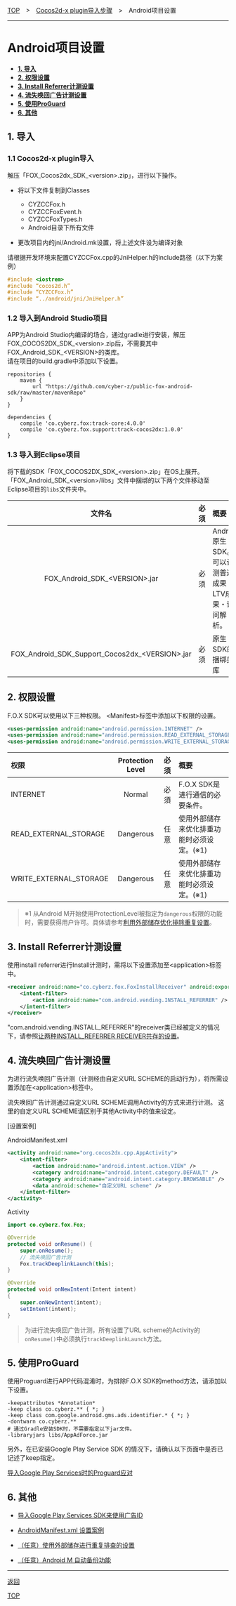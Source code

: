 [TOP](../../../README.md)　>　[Cocos2d-x plugin导入步骤](../README.md)　>　Android项目设置

---

# Android项目设置

* **[1. 导入](#install_sdk)**
* **[2. 权限设置](#permission)**
* **[3. Install Referrer计测设置](#install_referrer)**
* **[4. 流失唤回广告计测设置](#reengagement)**
* **[5. 使用ProGuard](#proguard)**
* **[6. 其他](#other)**

<div id="install_sdk"></div>

## 1. 导入

### 1.1 Cocos2d-x plugin导入

解压「FOX_Cocos2dx_SDK_&lt;version&gt;.zip」，进行以下操作。

* 将以下文件复制到Classes
  * CYZCCFox.h
  * CYZCCFoxEvent.h
  * CYZCCFoxTypes.h
  * Android目录下所有文件


* 更改项目内的jni/Android.mk设置，将上述文件设为编译对象<br>

请根据开发环境来配置CYZCCFox.cpp的JniHelper.h的include路径（以下为案例）

```cpp
#include <iostrem>
#include “cocos2d.h”
#include “CYZCCFox.h”
#include “../android/jni/JniHelper.h”
```

### 1.2 导入到Android Studio项目

APP为Android Studio内编译的场合，通过gradle进行安装，解压FOX_COCOS2DX_SDK_&lt;version&gt;.zip后，不需要其中FOX_Android_SDK_&lt;VERSION&gt;的类库。<br>
请在项目的build.gradle中添加以下设置。

```
repositories {
    maven {
        url "https://github.com/cyber-z/public-fox-android-sdk/raw/master/mavenRepo"
    }
}

dependencies {
    compile 'co.cyberz.fox:track-core:4.0.0'
    compile 'co.cyberz.fox.support:track-cocos2dx:1.0.0'
}
```


### 1.3 导入到Eclipse项目

将下载的SDK「FOX_COCOS2DX_SDK_&lt;version&gt;.zip」在OS上展开。<br>
「FOX_Android_SDK_&lt;version&gt;/libs」文件中捆绑的以下两个文件移动至Eclipse项目的`libs`文件夹中。

|文件名|必须|概要|
|:------:|:------:|:------|
|FOX_Android_SDK_&lt;VERSION&gt;.jar|必须|Android原生SDK。可以计测普通成果・LTV成果・访问解析。|
|FOX_Android_SDK_Support_Cocos2dx_&lt;VERSION&gt;.jar|必须|原生SDK的捆绑类库|

<div id="permission"></div>

## 2. 权限设置

F.O.X SDK可以使用以下三种权限。
&lt;Manifest&gt;标签中添加以下权限的设置。

```xml
<uses-permission android:name="android.permission.INTERNET" />
<uses-permission android:name="android.permission.READ_EXTERNAL_STORAGE" />
<uses-permission android:name="android.permission.WRITE_EXTERNAL_STORAGE" />
```

权限|Protection Level|必须|概要
:---|:---:|:---:|:---
INTERNET|Normal|必須|F.O.X SDK是进行通信的必要条件。
READ_EXTERNAL_STORAGE|Dangerous|任意|使用外部储存来优化排重功能时必须设定。(※1)
WRITE_EXTERNAL_STORAGE|Dangerous|任意|使用外部储存来优化排重功能时必须设定。(※1)

> ※1 从Android M开始使用ProtectionLevel被指定为`dangerous`权限的功能时，需要获得用户许可。具体请参考[利用外部储存优化排除重复设置](/lang/ja/doc/integration/android/external_storage/README.md)。


<div id="install_referrer"></div>

## 3. Install Referrer计测设置
使用install referrer进行Install计测时，需将以下设置添加至&lt;application&gt;标签中。

```xml
<receiver android:name="co.cyberz.fox.FoxInstallReceiver" android:exported="true">
	<intent-filter>
		<action android:name="com.android.vending.INSTALL_REFERRER" />
	</intent-filter>
</receiver>
```

"com.android.vending.INSTALL_REFERRER"的receiver类已经被定义的情况下，请参照[让两种INSTALL_REFERRER RECEIVER共存的设置](/lang/ja/doc/integration/android/install_referrer/README.md)。

<div id="reengagement"></div>

## 4. 流失唤回广告计测设置

为进行流失唤回广告计测（计测经由自定义URL SCHEME的启动行为），将所需设置添加在&lt;application&gt;标签中。

流失唤回广告计测通过自定义URL SCHEME调用Activity的方式来进行计测。
这里的自定义URL SCHEME请区别于其他Activity中的值来设定。

[设置案例]

AndroidManifest.xml
```xml
<activity android:name="org.cocos2dx.cpp.AppActivity">
	<intent-filter>
		<action android:name="android.intent.action.VIEW" />
		<category android:name="android.intent.category.DEFAULT" />
		<category android:name="android.intent.category.BROWSABLE" />
		<data android:scheme="自定义URL scheme" />
	</intent-filter>
</activity>
```

Activity
```java
import co.cyberz.fox.Fox;

@Override
protected void onResume() {
	super.onResume();
	// 流失唤回广告计测
	Fox.trackDeeplinkLaunch(this);
}

@Override
protected void onNewIntent(Intent intent)
{
	super.onNewIntent(intent);
	setIntent(intent);
}
```

> 为进行流失唤回广告计测，所有设置了URL scheme的Activity的`onResume()`中必须执行`trackDeeplinkLaunch`方法。

<div id="proguard"></div>

## 5. 使用ProGuard

使用Proguard进行APP代码混淆时，为排除F.O.X SDK的method方法，请添加以下设置。

```
-keepattributes *Annotation*
-keep class co.cyberz.** { *; }
-keep class com.google.android.gms.ads.identifier.* { *; }
-dontwarn co.cyberz.**
# 通过Gradle安装SDK时，不需要指定以下jar文件。
-libraryjars libs/AppAdForce.jar
```

另外，在已安装Google Play Service SDK 的情况下，请确认以下页面中是否已记述了keep指定。

[导入Google Play Services时的Proguard应对](https://developer.android.com/google/play-services/setup.html#Proguard)

<div id="other"></div>

## 6. 其他

* [导入Google Play Services SDK来使用广告ID](./google_play_services/README.md)

*	[AndroidManifest.xml 设置案例](./config_androidManifest/AndroidManifest.xml)

* [（任意）使用外部储存进行重复排查的设置](./external_storage/README.md)

* [（任意）Android M 自动备份功能](./auto_backup/README.md)


---

[返回](../README.md#android)

[TOP](../../../README.md)
